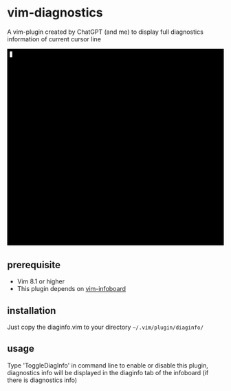 # vim-diagnostics
A vim-plugin created by ChatGPT (and me) to display full diagnostics information of current cursor line

![image](./diaginfo3.gif)

## prerequisite
+ Vim 8.1 or higher
+ This plugin depends on [vim-infoboard](https://github.com/RickiZhang/vim-infoboard)

## installation
Just copy the diaginfo.vim to your directory `~/.vim/plugin/diaginfo/`

## usage
Type 'ToggleDiagInfo' in command line to enable or disable this plugin, diagnostics info will be
displayed in the diaginfo tab of the infoboard (if there is diagnostics info)

